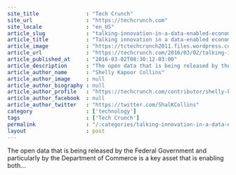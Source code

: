 ```yaml
---
site_title               : "Tech Crunch"
site_url                 : "https://techcrunch.com"
site_locale              : "en_US"
article_slug             : "talking-innovation-in-a-data-enabled-economy-with-secretary-penny-pritzker"
article_title            : "Talking innovation in a data-enabled economy with Secretary Penny Pritzker"
article_image            : "https://tctechcrunch2011.files.wordpress.com/2016/03/9370946051_7b244094b5_k.jpg?w=764&h=400&crop=1"
article_url              : "https://techcrunch.com/2016/03/02/talking-innovation-in-a-data-enabled-economy-with-secretary-penny-pritzker/"
article_published_at     : "2016-03-02T08:30:12-03:00"
article_description      : "The open data that is being released by the Federal Government and particularly by the Department of Commerce is a key asset that is enabling both..."
article_author_name      : "Shelly Kapoor Collins"
article_author_image     : null
article_author_biography : null
article_author_profile   : "https://techcrunch.com/contributor/shelly-kapoor/"
article_author_facebook  : null
article_author_twitter   : "https://twitter.com/ShalKCollins"
category                 : ['technology']
tags                     : ['Tech Crunch']
permalink                : "/:categories/talking-innovation-in-a-data-enabled-economy-with-secretary-penny-pritzker/"
layout                   : post
---
```


The open data that is being released by the Federal Government and particularly by the Department of Commerce is a key asset that is enabling both...
